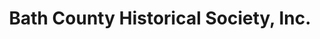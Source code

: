 ---
layout: repo
title: "Bath County Historical Society, Inc."
id: 16763
permalink: repos/16763/
---